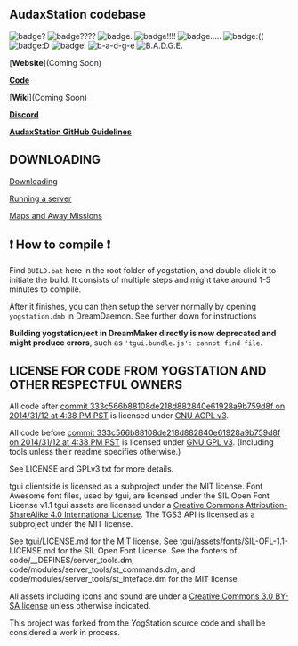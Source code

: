 ## AudaxStation codebase

![badge?](https://svgur.com/i/qpV.svg)
![badge????](https://svgur.com/i/qpg.svg)
![badge.](https://svgur.com/i/qq1.svg)
![badge!!!!](https://svgur.com/i/qoe.svg)
![badge.....](https://svgur.com/i/qoG.svg)
![badge:((](https://svgur.com/i/qoR.svg)
![badge:D](https://svgur.com/i/qq9.svg)
![badge!](https://svgur.com/i/qph.svg)
![b-a-d-g-e](https://svgur.com/i/qpX.svg)
![B.A.D.G.E.](https://svgur.com/i/qqW.svg)

[**Website**](Coming Soon)

[**Code**](WIP)

[**Wiki**](Coming Soon)

[**Discord**](https://discord.gg/3hsqwZp34u)

[**AudaxStation GitHub Guidelines**](WIP)


 
## DOWNLOADING

[Downloading](.github/guides/DOWNLOADING.md)

[Running a server](.github/guides/RUNNING_A_SERVER.md)

[Maps and Away Missions](.github/guides/MAPS_AND_AWAY_MISSIONS.md)

## :exclamation: How to compile :exclamation:

Find `BUILD.bat` here in the root folder of yogstation, and double click it to initiate the build. It consists of multiple steps and might take around 1-5 minutes to compile.

After it finishes, you can then setup the server normally by opening `yogstation.dmb` in DreamDaemon. See further down for instructions

**Building yogstation/ect in DreamMaker directly is now deprecated and might produce errors**, such as `'tgui.bundle.js': cannot find file`.

## LICENSE FOR CODE FROM YOGSTATION AND OTHER RESPECTFUL OWNERS

All code after [commit 333c566b88108de218d882840e61928a9b759d8f on 2014/31/12 at 4:38 PM PST](https://github.com/tgstation/tgstation/commit/333c566b88108de218d882840e61928a9b759d8f) is licensed under [GNU AGPL v3](https://www.gnu.org/licenses/agpl-3.0.html).

All code before [commit 333c566b88108de218d882840e61928a9b759d8f on 2014/31/12 at 4:38 PM PST](https://github.com/tgstation/tgstation/commit/333c566b88108de218d882840e61928a9b759d8f) is licensed under [GNU GPL v3](https://www.gnu.org/licenses/gpl-3.0.html).
(Including tools unless their readme specifies otherwise.)

See LICENSE and GPLv3.txt for more details.

tgui clientside is licensed as a subproject under the MIT license.
Font Awesome font files, used by tgui, are licensed under the SIL Open Font License v1.1
tgui assets are licensed under a [Creative Commons Attribution-ShareAlike 4.0 International License](https://creativecommons.org/licenses/by-sa/4.0/).
The TGS3 API is licensed as a subproject under the MIT license.

See tgui/LICENSE.md for the MIT license.
See tgui/assets/fonts/SIL-OFL-1.1-LICENSE.md for the SIL Open Font License.
See the footers of code/\_\_DEFINES/server\_tools.dm, code/modules/server\_tools/st\_commands.dm, and code/modules/server\_tools/st\_inteface.dm for the MIT license.

All assets including icons and sound are under a [Creative Commons 3.0 BY-SA license](https://creativecommons.org/licenses/by-sa/3.0/) unless otherwise indicated.

This project was forked from the YogStation source code and shall be considered a work in process. 
